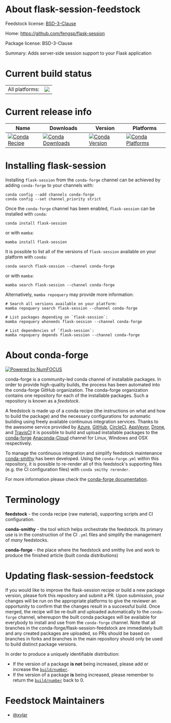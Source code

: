 About flask-session-feedstock
=============================

Feedstock license: [BSD-3-Clause](https://github.com/conda-forge/flask-session-feedstock/blob/main/LICENSE.txt)

Home: https://github.com/fengsp/flask-session

Package license: BSD-3-Clause

Summary: Adds server-side session support to your Flask application

Current build status
====================


<table><tr><td>All platforms:</td>
    <td>
      <a href="https://dev.azure.com/conda-forge/feedstock-builds/_build/latest?definitionId=15550&branchName=main">
        <img src="https://dev.azure.com/conda-forge/feedstock-builds/_apis/build/status/flask-session-feedstock?branchName=main">
      </a>
    </td>
  </tr>
</table>

Current release info
====================

| Name | Downloads | Version | Platforms |
| --- | --- | --- | --- |
| [![Conda Recipe](https://img.shields.io/badge/recipe-flask--session-green.svg)](https://anaconda.org/conda-forge/flask-session) | [![Conda Downloads](https://img.shields.io/conda/dn/conda-forge/flask-session.svg)](https://anaconda.org/conda-forge/flask-session) | [![Conda Version](https://img.shields.io/conda/vn/conda-forge/flask-session.svg)](https://anaconda.org/conda-forge/flask-session) | [![Conda Platforms](https://img.shields.io/conda/pn/conda-forge/flask-session.svg)](https://anaconda.org/conda-forge/flask-session) |

Installing flask-session
========================

Installing `flask-session` from the `conda-forge` channel can be achieved by adding `conda-forge` to your channels with:

```
conda config --add channels conda-forge
conda config --set channel_priority strict
```

Once the `conda-forge` channel has been enabled, `flask-session` can be installed with `conda`:

```
conda install flask-session
```

or with `mamba`:

```
mamba install flask-session
```

It is possible to list all of the versions of `flask-session` available on your platform with `conda`:

```
conda search flask-session --channel conda-forge
```

or with `mamba`:

```
mamba search flask-session --channel conda-forge
```

Alternatively, `mamba repoquery` may provide more information:

```
# Search all versions available on your platform:
mamba repoquery search flask-session --channel conda-forge

# List packages depending on `flask-session`:
mamba repoquery whoneeds flask-session --channel conda-forge

# List dependencies of `flask-session`:
mamba repoquery depends flask-session --channel conda-forge
```


About conda-forge
=================

[![Powered by
NumFOCUS](https://img.shields.io/badge/powered%20by-NumFOCUS-orange.svg?style=flat&colorA=E1523D&colorB=007D8A)](https://numfocus.org)

conda-forge is a community-led conda channel of installable packages.
In order to provide high-quality builds, the process has been automated into the
conda-forge GitHub organization. The conda-forge organization contains one repository
for each of the installable packages. Such a repository is known as a *feedstock*.

A feedstock is made up of a conda recipe (the instructions on what and how to build
the package) and the necessary configurations for automatic building using freely
available continuous integration services. Thanks to the awesome service provided by
[Azure](https://azure.microsoft.com/en-us/services/devops/), [GitHub](https://github.com/),
[CircleCI](https://circleci.com/), [AppVeyor](https://www.appveyor.com/),
[Drone](https://cloud.drone.io/welcome), and [TravisCI](https://travis-ci.com/)
it is possible to build and upload installable packages to the
[conda-forge](https://anaconda.org/conda-forge) [Anaconda-Cloud](https://anaconda.org/)
channel for Linux, Windows and OSX respectively.

To manage the continuous integration and simplify feedstock maintenance
[conda-smithy](https://github.com/conda-forge/conda-smithy) has been developed.
Using the ``conda-forge.yml`` within this repository, it is possible to re-render all of
this feedstock's supporting files (e.g. the CI configuration files) with ``conda smithy rerender``.

For more information please check the [conda-forge documentation](https://conda-forge.org/docs/).

Terminology
===========

**feedstock** - the conda recipe (raw material), supporting scripts and CI configuration.

**conda-smithy** - the tool which helps orchestrate the feedstock.
                   Its primary use is in the construction of the CI ``.yml`` files
                   and simplify the management of *many* feedstocks.

**conda-forge** - the place where the feedstock and smithy live and work to
                  produce the finished article (built conda distributions)


Updating flask-session-feedstock
================================

If you would like to improve the flask-session recipe or build a new
package version, please fork this repository and submit a PR. Upon submission,
your changes will be run on the appropriate platforms to give the reviewer an
opportunity to confirm that the changes result in a successful build. Once
merged, the recipe will be re-built and uploaded automatically to the
`conda-forge` channel, whereupon the built conda packages will be available for
everybody to install and use from the `conda-forge` channel.
Note that all branches in the conda-forge/flask-session-feedstock are
immediately built and any created packages are uploaded, so PRs should be based
on branches in forks and branches in the main repository should only be used to
build distinct package versions.

In order to produce a uniquely identifiable distribution:
 * If the version of a package **is not** being increased, please add or increase
   the [``build/number``](https://docs.conda.io/projects/conda-build/en/latest/resources/define-metadata.html#build-number-and-string).
 * If the version of a package **is** being increased, please remember to return
   the [``build/number``](https://docs.conda.io/projects/conda-build/en/latest/resources/define-metadata.html#build-number-and-string)
   back to 0.

Feedstock Maintainers
=====================

* [@xylar](https://github.com/xylar/)

